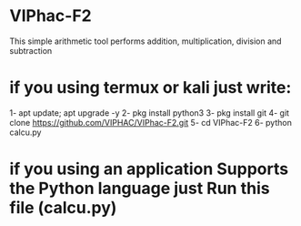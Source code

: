 # VIPhac-F2
This simple arithmetic tool performs addition, multiplication, division and subtraction
# if you using termux or kali just write:
1- apt update; apt upgrade -y
2- pkg install python3
3- pkg install git
4- git clone https://github.com/VIPHAC/VIPhac-F2.git
5- cd VIPhac-F2
6- python calcu.py


# if you using an application Supports the Python language just Run this file (calcu.py)
